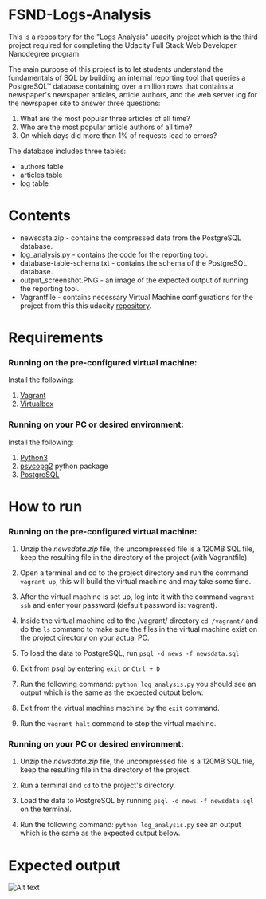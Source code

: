 # FSND-Logs-Analysis
This is a repository for the "Logs Analysis" udacity project which is the third project required for completing the Udacity Full Stack Web Developer Nanodegree program.

The main purpose of this project is to let students understand the fundamentals of SQL by building an internal reporting tool that queries a PostgreSQL&trade; database containing over a million rows that contains a newspaper's newspaper articles, article authors, and the web server log for the newspaper site to answer three questions:

1. What are the most popular three articles of all time?  
2. Who are the most popular article authors of all time?
3. On which days did more than 1% of requests lead to errors?

The database includes three tables:
* authors table
* articles table
* log table

# Contents
* newsdata.zip - contains the compressed data from the PostgreSQL database.
* log_analysis.py - contains the code for the reporting tool.
* database-table-schema.txt - contains the schema of the PostgreSQL database.
* output_screenshot.PNG - an image of the expected output of running the reporting tool.
* Vagrantfile - contains necessary Virtual Machine configurations for the project from this this udacity [repository](https://github.com/udacity/fullstack-nanodegree-vm).

# Requirements
### Running on the pre-configured virtual machine:
Install the following:
1. [Vagrant](https://www.vagrantup.com/)
2. [Virtualbox](https://www.virtualbox.org/)

### Running on your PC or desired environment:
Install the following:
1. [Python3](https://www.python.org/downloads/)
2. [psycopg2](https://www.python.org/downloads/) python package
3. [PostgreSQL](https://www.postgresql.org/download/)

# How to run
### Running on the pre-configured virtual machine:
1. Unzip the _newsdata.zip_ file, the uncompressed file is a 120MB SQL file, keep the resulting file in the directory of the project (with Vagrantfile).

2. Open a terminal and cd to the project directory and run the command ```vagrant up```, this will build the virtual machine and may take some time.

3. After the virtual machine is set up, log into it with the command ```vagrant ssh``` and enter your password (default password is: vagrant).

4. Inside the virtual machine cd to the /vagrant/ directory ```cd /vagrant/``` and do the ```ls``` command to make sure the files in the virtual machine exist on the project directory on your actual PC.

5. To load the data to PostgreSQL, run ```psql -d news -f newsdata.sql```

6. Exit from psql by entering ```exit``` or ```Ctrl + D```

7. Run the following command:
```python log_analysis.py```
you should see an output which is the same as the expected output below.

8. Exit from the virtual machine machine by the ```exit``` command.

9. Run the ```vagrant halt``` command to stop the virtual machine.

### Running on your PC or desired environment:
1. Unzip the _newsdata.zip_ file, the uncompressed file is a 120MB SQL file, keep the resulting file in the directory of the project.

2. Run a terminal and ```cd``` to the project's directory.

3. Load the data to PostgreSQL by running ```psql -d news -f newsdata.sql``` on the terminal.

4. Run the following command:
```python log_analysis.py```
see an output which is the same as the expected output below.

# Expected output
![Alt text](output_screenshot.PNG "expected output")
